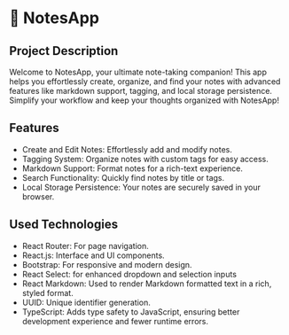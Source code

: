 # 📝 NotesApp

## Project Description

Welcome to NotesApp, your ultimate note-taking companion! This app helps you effortlessly create, organize, and find your notes with advanced features like markdown support, tagging, and local storage persistence. Simplify your workflow and keep your thoughts organized with NotesApp!

## Features

- Create and Edit Notes: Effortlessly add and modify notes.
- Tagging System: Organize notes with custom tags for easy access.
- Markdown Support: Format notes for a rich-text experience.
- Search Functionality: Quickly find notes by title or tags.
- Local Storage Persistence: Your notes are securely saved in your browser.

## Used Technologies

- React Router: For page navigation.
- React.js: Interface and UI components.
- Bootstrap: For responsive and modern design.
- React Select: for enhanced dropdown and selection inputs
- React Markdown: Used to render Markdown formatted text in a rich, styled format.
- UUID: Unique identifier generation.
- TypeScript: Adds type safety to JavaScript, ensuring better development experience and fewer runtime errors.


